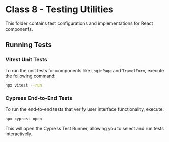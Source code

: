 # Class 8 - Testing Utilities

This folder contains test configurations and implementations for React components.

## Running Tests

### Vitest Unit Tests

To run the unit tests for components like `LoginPage` and `TravelForm`, execute the following command:

```bash
npx vitest --run
```

### Cypress End-to-End Tests

To run the end-to-end tests that verify user interface functionality, execute:

```bash
npx cypress open
```

This will open the Cypress Test Runner, allowing you to select and run tests interactively.
